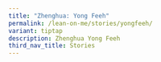 ```yaml
---
title: "Zhenghua: Yong Feeh"
permalink: /lean-on-me/stories/yongfeeh/
variant: tiptap
description: Zhenghua Yong Feeh
third_nav_title: Stories
---
```

